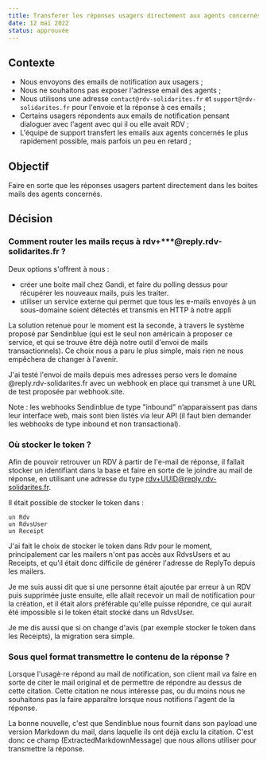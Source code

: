 ```yaml
---
title: Transferer les réponses usagers directement aux agents concernés
date: 12 mai 2022
status: approuvée
---
```



## Contexte

- Nous envoyons des emails de notification aux usagers ;
- Nous ne souhaitons pas exposer l'adresse email des agents ;
- Nous utilisons une adresse `contact@rdv-solidarites.fr` et `support@rdv-solidarites.fr` pour l'envoie et la réponse à ces emails ;
- Certains usagers répondents aux emails de notification pensant dialoguer avec l'agent avec qui il ou elle avait RDV ;
- L'équipe de support transfert les emails aux agents concernés le plus rapidement possible, mais parfois un peu en retard ;


## Objectif

Faire en sorte que les réponses usagers partent directement dans les boites mails des agents concernés.


## Décision

### Comment router les mails reçus à rdv+***@reply.rdv-solidarites.fr ?

Deux options s'offrent à nous :

- créer une boite mail chez Gandi, et faire du polling dessus pour récupérer les nouveaux mails, puis les traiter.
- utiliser un service externe qui permet que tous les e-mails envoyés à un sous-domaine soient détectés et transmis en HTTP à notre appli

La solution retenue pour le moment est la seconde, à travers le système proposé par Sendinblue (qui est le seul non américain à proposer ce service, et qui se trouve être déjà notre outil d'envoi de mails transactionnels). Ce choix nous a paru le plus simple, mais rien ne nous empêchera de changer à l'avenir.

J'ai testé l'envoi de mails depuis mes adresses perso vers le domaine @reply.rdv-solidarites.fr avec un webhook en place qui transmet à une URL de test proposée par webhook.site.

Note : les webhooks Sendinblue de type "inbound" n’apparaissent pas dans leur interface web, mais sont bien listés via leur API (il faut bien demander les webhooks de type inbound et non transactional).

### Où stocker le token ?

Afin de pouvoir retrouver un RDV à partir de l'e-mail de réponse, il fallait stocker un identifiant dans la base et faire en sorte de le joindre au mail de réponse, en utilisant une adresse du type rdv+UUID@reply.rdv-solidarites.fr.

Il était possible de stocker le token dans :

    un Rdv
    un RdvsUser
    un Receipt

J'ai fait le choix de stocker le token dans Rdv pour le moment, principalement car les mailers n'ont pas accès aux RdvsUsers et au Receipts, et qu'il était donc difficile de générer l'adresse de ReplyTo depuis les mailers.

Je me suis aussi dit que si une personne était ajoutée par erreur à un RDV puis supprimée juste ensuite, elle allait recevoir un mail de notification pour la création, et il était alors préférable qu'elle puisse répondre, ce qui aurait été impossible si le token était stocké dans un RdvsUser.

Je me dis aussi que si on change d'avis (par exemple stocker le token dans les Receipts), la migration sera simple.

### Sous quel format transmettre le contenu de la réponse ?

Lorsque l'usagè⋅re répond au mail de notification, son client mail va faire en sorte de citer le mail original et de permettre de répondre au dessus de cette citation. Cette citation ne nous intéresse pas, ou du moins nous ne souhaitons pas la faire apparaître lorsque nous notifions l'agent de la réponse.

La bonne nouvelle, c'est que Sendinblue nous fournit dans son payload une version Markdown du mail, dans laquelle ils ont déjà exclu la citation. C'est donc ce champ (ExtractedMarkdownMessage) que nous allons utiliser pour transmettre la réponse.


